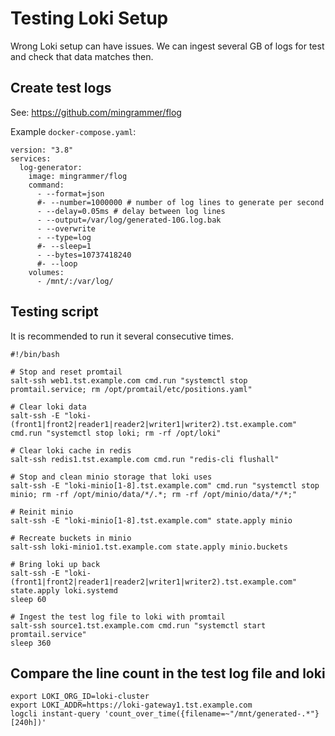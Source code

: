 # Testing Loki Setup

Wrong Loki setup can have issues.
We can ingest several GB of logs for test and check that data matches then.

## Create test logs

See: https://github.com/mingrammer/flog

Example `docker-compose.yaml`:

```
version: "3.8"
services:
  log-generator:
    image: mingrammer/flog
    command:
      - --format=json
      #- --number=1000000 # number of log lines to generate per second
      - --delay=0.05ms # delay between log lines
      - --output=/var/log/generated-10G.log.bak
      - --overwrite
      - --type=log
      #- --sleep=1
      - --bytes=10737418240
      #- --loop
    volumes:
      - /mnt/:/var/log/
```

## Testing script

It is recommended to run it several consecutive times.

```
#!/bin/bash

# Stop and reset promtail
salt-ssh web1.tst.example.com cmd.run "systemctl stop promtail.service; rm /opt/promtail/etc/positions.yaml"

# Clear loki data
salt-ssh -E "loki-(front1|front2|reader1|reader2|writer1|writer2).tst.example.com" cmd.run "systemctl stop loki; rm -rf /opt/loki"

# Clear loki cache in redis
salt-ssh redis1.tst.example.com cmd.run "redis-cli flushall"

# Stop and clean minio storage that loki uses
salt-ssh -E "loki-minio[1-8].tst.example.com" cmd.run "systemctl stop minio; rm -rf /opt/minio/data/*/.*; rm -rf /opt/minio/data/*/*;"

# Reinit minio
salt-ssh -E "loki-minio[1-8].tst.example.com" state.apply minio

# Recreate buckets in minio
salt-ssh loki-minio1.tst.example.com state.apply minio.buckets

# Bring loki up back
salt-ssh -E "loki-(front1|front2|reader1|reader2|writer1|writer2).tst.example.com" state.apply loki.systemd
sleep 60

# Ingest the test log file to loki with promtail
salt-ssh source1.tst.example.com cmd.run "systemctl start promtail.service"
sleep 360
```

## Compare the line count in the test log file and loki

```
export LOKI_ORG_ID=loki-cluster
export LOKI_ADDR=https://loki-gateway1.tst.example.com
logcli instant-query 'count_over_time({filename=~"/mnt/generated-.*"} [240h])'
```

